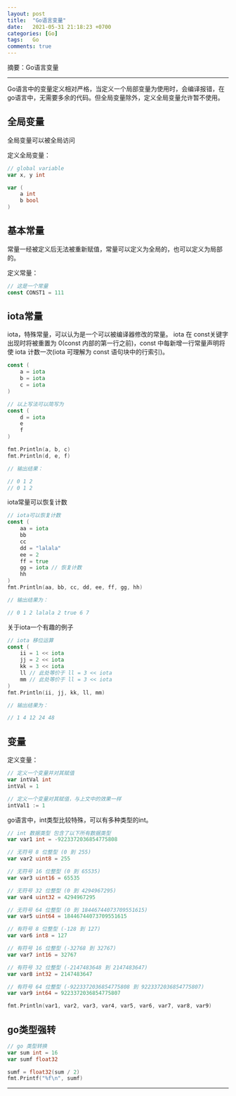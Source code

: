 ```yaml
---
layout: post
title:  "Go语言变量"
date:   2021-05-31 21:18:23 +0700
categories: [Go]
tags:   Go
comments: true
---
```


摘要：Go语言变量

------

Go语言中的变量定义相对严格，当定义一个局部变量为使用时，会编译报错，在go语言中，无需要多余的代码。但全局变量除外，定义全局变量允许暂不使用。

## 全局变量

全局变量可以被全局访问

定义全局变量：

``` go
// global variable
var x, y int

var (
	a int
	b bool
)
```

## 基本常量

常量一经被定义后无法被重新赋值，常量可以定义为全局的，也可以定义为局部的。

定义常量：

``` go
// 这是一个常量
const CONST1 = 111
```

## iota常量

iota，特殊常量，可以认为是一个可以被编译器修改的常量。
iota 在 const关键字出现时将被重置为 0(const 内部的第一行之前)，const 中每新增一行常量声明将使 iota 计数一次(iota 可理解为 const 语句块中的行索引)。

``` go
const (
	a = iota
	b = iota
	c = iota
)

// 以上写法可以简写为
const (
	d = iota
	e
	f
)

fmt.Println(a, b, c)
fmt.Println(d, e, f)

// 输出结果：

// 0 1 2
// 0 1 2 
```

iota常量可以恢复计数
``` go
// iota可以恢复计数
const (
	aa = iota
	bb
	cc
	dd = "lalala"
	ee = 2
	ff = true
	gg = iota // 恢复计数
	hh
)
fmt.Println(aa, bb, cc, dd, ee, ff, gg, hh)

// 输出结果为：

// 0 1 2 lalala 2 true 6 7
```

关于iota一个有趣的例子

``` go
// iota 移位运算
const (
	ii = 1 << iota
	jj = 2 << iota
	kk = 3 << iota
	ll // 此处等价于 ll = 3 << iota
	mm // 此处等价于 ll = 3 << iota
)
fmt.Println(ii, jj, kk, ll, mm)

// 输出结果为：

// 1 4 12 24 48

```

## 变量

定义变量：

``` go
// 定义一个变量并对其赋值
var intVal int
intVal = 1

// 定义一个变量对其赋值，与上文中的效果一样
intVal1 := 1
```

go语言中，int类型比较特殊，可以有多种类型的int。

``` go
// int 数据类型 包含了以下所有数据类型
var var1 int = -9223372036854775808

// 无符号 8 位整型 (0 到 255)
var var2 uint8 = 255

// 无符号 16 位整型 (0 到 65535)
var var3 uint16 = 65535

// 无符号 32 位整型 (0 到 4294967295)
var var4 uint32 = 4294967295

// 无符号 64 位整型 (0 到 18446744073709551615)
var var5 uint64 = 18446744073709551615

// 有符号 8 位整型 (-128 到 127)
var var6 int8 = 127

// 有符号 16 位整型 (-32768 到 32767)
var var7 int16 = 32767

// 有符号 32 位整型 (-2147483648 到 2147483647)
var var8 int32 = 2147483647

// 有符号 64 位整型 (-9223372036854775808 到 9223372036854775807)
var var9 int64 = 9223372036854775807

fmt.Println(var1, var2, var3, var4, var5, var6, var7, var8, var9)
```

## go类型强转

``` go
// go 类型转换
var sum int = 16
var sumf float32

sumf = float32(sum / 2)
fmt.Printf("%f\n", sumf)
```

------